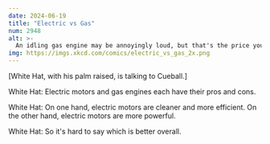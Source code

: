 ```yaml
---
date: 2024-06-19
title: "Electric vs Gas"
num: 2948
alt: >-
  An idling gas engine may be annoyingly loud, but that's the price you pay for having WAY less torque available at a standstill.
img: https://imgs.xkcd.com/comics/electric_vs_gas_2x.png
---
```

[White Hat, with his palm raised, is talking to Cueball.]

White Hat: Electric motors and gas engines each have their pros and cons.

White Hat: On one hand, electric motors are cleaner and more efficient. On the other hand, electric motors are more powerful.

White Hat: So it's hard to say which is better overall.